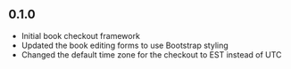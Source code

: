 ## 0.1.0

- Initial book checkout framework
- Updated the book editing forms to use Bootstrap styling
- Changed the default time zone for the checkout to EST instead of UTC
